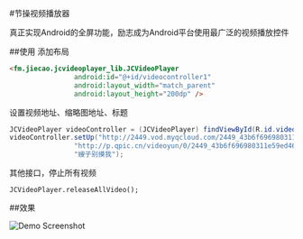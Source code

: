 #节操视频播放器

真正实现Android的全屏功能，励志成为Android平台使用最广泛的视频播放控件

##使用
添加布局
```html
<fm.jiecao.jcvideoplayer_lib.JCVideoPlayer
                android:id="@+id/videocontroller1"
                android:layout_width="match_parent"
                android:layout_height="200dp" />
```

设置视频地址、缩略图地址、标题
```java
JCVideoPlayer videoController = (JCVideoPlayer) findViewById(R.id.videocontroller);
videoController.setUp("http://2449.vod.myqcloud.com/2449_43b6f696980311e59ed467f22794e792.f20.mp4",
                "http://p.qpic.cn/videoyun/0/2449_43b6f696980311e59ed467f22794e792_1/640",
                "嫂子别摸我");
```

其他接口，停止所有视频
```
JCVideoPlayer.releaseAllVideo();
```
    
##效果

![Demo Screenshot][1]


[1]: ./effect.gif

